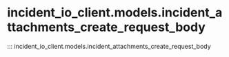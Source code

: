 # incident_io_client.models.incident_attachments_create_request_body

::: incident_io_client.models.incident_attachments_create_request_body